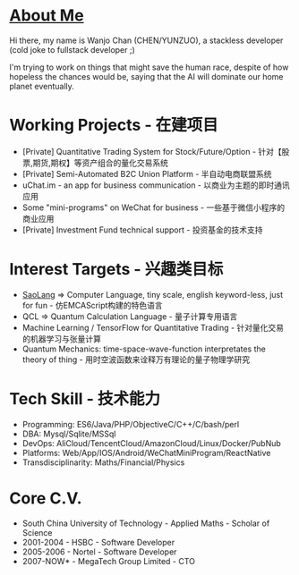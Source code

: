 # [About Me](https://trello.com/b/QqM8jOJG/wanjochan)

  Hi there, my name is Wanjo Chan (CHEN/YUNZUO), a stackless developer (cold joke to fullstack developer ;)
  
  I'm trying to work on things that might save the human race, despite of how hopeless the chances would be, saying that the AI will dominate our home planet eventually.

# Working Projects - 在建项目

* [Private] Quantitative Trading System for Stock/Future/Option - 针对【股票,期货,期权】等资产组合的量化交易系统
* [Private] Semi-Automated B2C Union Platform - 半自动电商联盟系统
* uChat.im - an app for business communication - 以商业为主题的即时通讯应用
* Some "mini-programs" on WeChat for business - 一些基于微信小程序的商业应用
* [Private] Investment Fund technical support - 投资基金的技术支持

# Interest Targets - 兴趣类目标

* [SaoLang](https://github.com/wanjochan/saolang) => Computer Language, tiny scale, english keyword-less, just for fun - 仿EMCAScript构建的特色语言
* QCL => Quantum Calculation Language - 量子计算专用语言
* Machine Learning / TensorFlow for Quantitative Trading - 针对量化交易的机器学习与张量计算
* Quantum Mechanics: time-space-wave-function interpretates the theory of thing - 用时空波函数来诠释万有理论的量子物理学研究

# Tech Skill - 技术能力

* Programming: ES6/Java/PHP/ObjectiveC/C++/C/bash/perl
* DBA: Mysql/Sqlite/MSSql
* DevOps: AliCloud/TencentCloud/AmazonCloud/Linux/Docker/PubNub
* Platforms: Web/App/IOS/Android/WeChatMiniProgram/ReactNative
* Transdisciplinarity: Maths/Financial/Physics


# Core C.V.

* South China University of Technology - Applied Maths - Scholar of Science
* 2001-2004 - HSBC - Software Developer
* 2005-2006 - Nortel - Software Developer
* 2007-NOW* - MegaTech Group Limited - CTO
